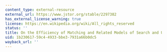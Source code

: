 ```yaml
---
content_type: external-resource
external_url: https://www.jstor.org/stable/2297382
has_external_license_warning: true
license: https://en.wikipedia.org/wiki/All_rights_reserved
status: ''
title: On the Efficiency of Matching and Related Models of Search and Unemployment
uid: 1b230617-59c4-4933-bbe3-7931a66b0dc5
wayback_url: ''
---
```

